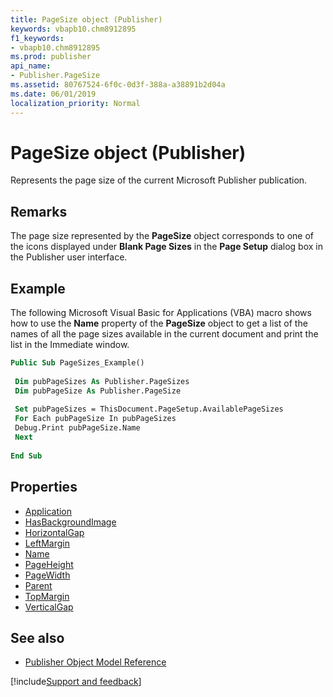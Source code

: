 ```yaml
---
title: PageSize object (Publisher)
keywords: vbapb10.chm8912895
f1_keywords:
- vbapb10.chm8912895
ms.prod: publisher
api_name:
- Publisher.PageSize
ms.assetid: 80767524-6f0c-0d3f-388a-a38891b2d04a
ms.date: 06/01/2019
localization_priority: Normal
---
```



# PageSize object (Publisher)

Represents the page size of the current Microsoft Publisher publication.


## Remarks

The page size represented by the **PageSize** object corresponds to one of the icons displayed under **Blank Page Sizes** in the **Page Setup** dialog box in the Publisher user interface.


## Example

The following Microsoft Visual Basic for Applications (VBA) macro shows how to use the **Name** property of the **PageSize** object to get a list of the names of all the page sizes available in the current document and print the list in the Immediate window.

```vb
Public Sub PageSizes_Example() 
 
 Dim pubPageSizes As Publisher.PageSizes 
 Dim pubPageSize As Publisher.PageSize 
 
 Set pubPageSizes = ThisDocument.PageSetup.AvailablePageSizes 
 For Each pubPageSize In pubPageSizes 
 Debug.Print pubPageSize.Name 
 Next 
 
End Sub
```


## Properties

- [Application](Publisher.PageSize.Application.md)
- [HasBackgroundImage](Publisher.PageSize.HasBackgroundImage.md)
- [HorizontalGap](Publisher.PageSize.HorizontalGap.md)
- [LeftMargin](Publisher.PageSize.LeftMargin.md)
- [Name](Publisher.PageSize.Name.md)
- [PageHeight](Publisher.PageSize.PageHeight.md)
- [PageWidth](Publisher.PageSize.PageWidth.md)
- [Parent](Publisher.PageSize.Parent.md)
- [TopMargin](Publisher.PageSize.TopMargin.md)
- [VerticalGap](Publisher.PageSize.VerticalGap.md)

## See also

- [Publisher Object Model Reference](overview/publisher/object-model.md)



[!include[Support and feedback](~/includes/feedback-boilerplate.md)]